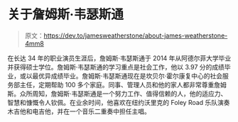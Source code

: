 # 关于詹姆斯·韦瑟斯通

> 原文：<https://dev.to/jamesweatherstone/about-james-weatherstone-4mm8>

在长达 34 年的职业演员生涯后，詹姆斯·韦瑟斯通于 2014 年从阿德尔菲大学毕业并获得硕士学位。詹姆斯·韦瑟斯通的学习重点是社会工作，他以 3.97 分的成绩毕业，或以最优异成绩毕业。詹姆斯·韦瑟斯通现在是坎贝尔·霍尔康复中心的社会服务部主任，定期帮助 100 多个家庭。同事、管理人员和他的家人都非常尊重詹姆斯。众所周知，詹姆斯·韦瑟斯通是一个努力工作、值得信赖的人，他的适应力、智慧和慷慨令人钦佩。在业余时间，他喜欢在纽约沃里克的 Foley Road 乐队演奏木吉他和电吉他，并在一个音乐二重奏中担任主唱。